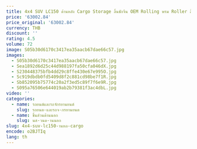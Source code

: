 ```yaml
---
title: 4x4 SUV LC150 ด้านหลัง Cargo Storage ลิ้นชักจีน OEM Rolling พรม Roller ลิ้นชักสําหรับ Toyota Land Cruiser Prado
price: '63002.84'
price_original: '63002.84'
currency: THB
discount: ''
rating: 4.5
volume: 72
image: S05b30d6170c3417ea35aacb67dae66c57.jpg
images:
  - S05b30d6170c3417ea35aacb67dae66c57.jpg
  - Sea1892d6d25c44d988197fa50cfa046dX.jpg
  - S230448375bfb4dd29c8ffe430e67e995O.jpg
  - Sc919dbdb0fd5409d8f2c881cd98be7f1R.jpg
  - Sb852095b75774c20a2f3ed5c89f7f6e9R.jpg
  - S095a76506e644019ab2b79381f3ac4dbL.jpg
video: ''
categories:
  - name: รถยนต์และรถจักรยานยนต์
    slug: รถยนต-และรถจ-กรยานยนต
  - name: ชิ้นส่วนด้านนอก
    slug: นส-วนด-านนอก
slug: 4x4-suv-lc150-านหล-cargo
encode: o2BJTIq
lang: th
---
```

  
